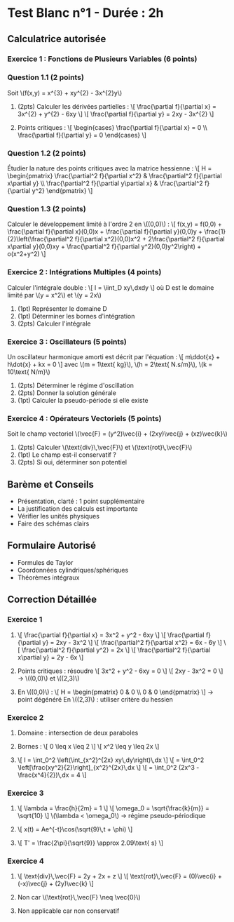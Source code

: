 # Test Blanc n°1 - Durée : 2h
## Calculatrice autorisée

### Exercice 1 : Fonctions de Plusieurs Variables (6 points)

### Question 1.1 (2 points)
Soit \\(f(x,y) = x^{3} + xy^{2} - 3x^{2}y\\)

1. (2pts) Calculer les dérivées partielles :
   \\[ \\frac{\\partial f}{\\partial x} = 3x^{2} + y^{2} - 6xy \\]
   \\[ \\frac{\\partial f}{\\partial y} = 2xy - 3x^{2} \\]

2. Points critiques : \\[ \\begin{cases}
\\frac{\\partial f}{\\partial x} = 0 \\\\
\\frac{\\partial f}{\\partial y} = 0
\\end{cases} \\]

### Question 1.2 (2 points)
Étudier la nature des points critiques avec la matrice hessienne :
\\[ H = \\begin{pmatrix}
\\frac{\\partial^2 f}{\\partial x^2} & \\frac{\\partial^2 f}{\\partial x\\partial y} \\\\
\\frac{\\partial^2 f}{\\partial y\\partial x} & \\frac{\\partial^2 f}{\\partial y^2}
\\end{pmatrix} \\]

### Question 1.3 (2 points)
Calculer le développement limité à l'ordre 2 en \\((0,0)\\) :
\\[ f(x,y) = f(0,0) + \\frac{\\partial f}{\\partial x}(0,0)x + \\frac{\\partial f}{\\partial y}(0,0)y + \\frac{1}{2}\\left(\\frac{\\partial^2 f}{\\partial x^2}(0,0)x^2 + 2\\frac{\\partial^2 f}{\\partial x\\partial y}(0,0)xy + \\frac{\\partial^2 f}{\\partial y^2}(0,0)y^2\\right) + o(x^2+y^2) \\]

### Exercice 2 : Intégrations Multiples (4 points)
Calculer l'intégrale double :
\\[ I = \\iint_D xy\\,dxdy \\] où D est le domaine limité par \\(y = x^2\\) et \\(y = 2x\\)

1. (1pt) Représenter le domaine D
2. (1pt) Déterminer les bornes d'intégration
3. (2pts) Calculer l'intégrale

### Exercice 3 : Oscillateurs (5 points)
Un oscillateur harmonique amorti est décrit par l'équation :
\\[ m\\ddot{x} + h\\dot{x} + kx = 0 \\] avec \\(m = 1\\text{ kg}\\), \\(h = 2\\text{ N.s/m}\\), \\(k = 10\\text{ N/m}\\)

1. (2pts) Déterminer le régime d'oscillation
2. (2pts) Donner la solution générale
3. (1pt) Calculer la pseudo-période si elle existe

### Exercice 4 : Opérateurs Vectoriels (5 points)
Soit le champ vectoriel \\(\\vec{F} = (y^2)\\vec{i} + (2xy)\\vec{j} + (xz)\\vec{k}\\)

1. (2pts) Calculer \\(\\text{div}\\,\\vec{F}\\) et \\(\\text{rot}\\,\\vec{F}\\)
2. (1pt) Le champ est-il conservatif ?
3. (2pts) Si oui, déterminer son potentiel

## Barème et Conseils
- Présentation, clarté : 1 point supplémentaire
- La justification des calculs est importante
- Vérifier les unités physiques
- Faire des schémas clairs

## Formulaire Autorisé
- Formules de Taylor
- Coordonnées cylindriques/sphériques
- Théorèmes intégraux

## Correction Détaillée

### Exercice 1
1. \\[ \\frac{\\partial f}{\\partial x} = 3x^2 + y^2 - 6xy \\]
   \\[ \\frac{\\partial f}{\\partial y} = 2xy - 3x^2 \\]
   \\[ \\frac{\\partial^2 f}{\\partial x^2} = 6x - 6y \\]
   \\[ \\frac{\\partial^2 f}{\\partial y^2} = 2x \\]
   \\[ \\frac{\\partial^2 f}{\\partial x\\partial y} = 2y - 6x \\]

2. Points critiques : résoudre
   \\[ 3x^2 + y^2 - 6xy = 0 \\]
   \\[ 2xy - 3x^2 = 0 \\]
   → \\((0,0)\\) et \\((2,3)\\)

3. En \\((0,0)\\) : \\[ H = \\begin{pmatrix} 0 & 0 \\\\ 0 & 0 \\end{pmatrix} \\] → point dégénéré
   En \\((2,3)\\) : utiliser critère du hessien

### Exercice 2
1. Domaine : intersection de deux paraboles

2. Bornes : \\[ 0 \\leq x \\leq 2 \\]
           \\[ x^2 \\leq y \\leq 2x \\]

3. \\[ I = \\int_0^2 \\left(\\int_{x^2}^{2x} xy\\,dy\\right)\\,dx \\]
     \\[ = \\int_0^2 \\left[\\frac{xy^2}{2}\\right]_{x^2}^{2x}\\,dx \\]
     \\[ = \\int_0^2 (2x^3 - \\frac{x^4}{2})\\,dx = 4 \\]

### Exercice 3
1. \\[ \\lambda = \\frac{h}{2m} = 1 \\]
   \\[ \\omega_0 = \\sqrt{\\frac{k}{m}} = \\sqrt{10} \\]
   \\(\\lambda < \\omega_0\\) → régime pseudo-périodique

2. \\[ x(t) = Ae^{-t}\\cos(\\sqrt{9}\\,t + \\phi) \\]

3. \\[ T' = \\frac{2\\pi}{\\sqrt{9}} \\approx 2.09\\text{ s} \\]

### Exercice 4
1. \\[ \\text{div}\\,\\vec{F} = 2y + 2x + z \\]
   \\[ \\text{rot}\\,\\vec{F} = (0)\\vec{i} + (-x)\\vec{j} + (2y)\\vec{k} \\]

2. Non car \\(\\text{rot}\\,\\vec{F} \\neq \\vec{0}\\)

3. Non applicable car non conservatif 
